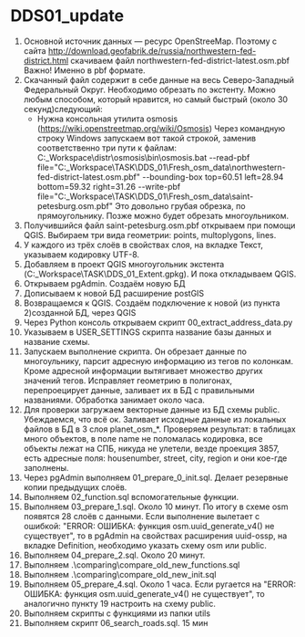 # DDS01_update

1. Основной источник данных — ресурс OpenStreeMap. Поэтому с сайта http://download.geofabrik.de/russia/northwestern-fed-district.html скачиваем файл northwestern-fed-district-latest.osm.pbf
	Важно! Именно в pbf формате.
2. Скачанный файл содержит в себе данные на весь Северо-Западный Федеральный Округ. Необходимо обрезать по экстенту. Можно любым способом, который нравится, но самый быстрый (около 30 секунд)следующий:
   - Нужна консольная утилита osmosis  (https://wiki.openstreetmap.org/wiki/Osmosis)
   Через командную строку Windows запускаем вот такой строкой, заменив соответственно три пути к файлам:
   C:\_Workspace\distr\osmosis\bin\osmosis.bat --read-pbf file="C:\_Workspace\TASK\DDS_01\Fresh_osm_data\northwestern-fed-district-latest.osm.pbf" --bounding-box top=60.51 left=28.94 bottom=59.32 right=31.26 --write-pbf file="C:\_Workspace\TASK\DDS_01\Fresh_osm_data\saint-petesburg.osm.pbf"
   Это довольно грубая обрезка, по прямоугольнику. Позже можно будет обрезать многоульником.
3. Получившийся файл saint-petesburg.osm.pbf открываем при помощи QGIS. Выбираем три вида геометрии: points, multoplygons, lines.
4. У каждого из трёх слоёв в свойствах слоя, на вкладке Текст, указываем кодировку UTF-8.
5. Добавляем в проект QGIS многоугольник экстента  (C:\_Workspace\TASK\DDS_01\_Extent.gpkg). И пока откладываем QGIS.
6. Открываем pgAdmin. Создаём новую БД
7. Дописываем к новой БД расширение postGIS
8. Возвращаемся к QGIS. Создаём подключение к новой  (из пункта 2)созданной БД, через QGIS
9. Через Python консоль открываем скрипт 00_extract_address_data.py
10. Указываем в USER_SETTINGS скрипта название базы данных  и название схемы.
11. Запускаем выполнение скрипта. Он обрезает данные по многоульнику, парсит адресную информацию из тегов по колонкам. Кроме адресной информации вытягивает множество других значений тегов. Исправляет геометрию в полигонах, перепроецирует данные, заливает их в БД c правильными названиями. Обработка занимает около часа.
12. Для проверки загружаем векторные данные из БД схемы public. Убеждаемся, что всё ок. Заливает исходные данные из локальных файлов в БД в 3 слоя planet_osm_*.
    Проверяем результат: в таблицах много объектов, в поле name не поломалась кодировка, все объекты лежат на СПБ, никуда не улетели, везде проекция 3857, есть адресные поля: housenumber, street, city, region и они кое-где заполнены.
13. Через pgAdmin выполняем 01_prepare_0_init.sql. Делает резервные копии предыдущих слоёв.
14. Выполняем 02_function.sql вспомогательные функции.
15. Выполняем 03_prepare_1.sql. Около 10 минут. По итогу в схеме osm появятся 28 слоёв с данными. 
	Если выполнение вылетает с ошибкой: "ERROR: ОШИБКА:  функция osm.uuid_generate_v4() не существует", 
	то в pgAdmin на свойствах расширения uuid-ossp, на вкладке Definition, необходимо указать схему osm или public.
16. Выполняем 04_prepare_2.sql. Около 20 минут.
17. Выполняем .\comparing\compare_old_new_functions.sql
18. Выполняем .\comparing\compare_old_new_init.sql
19. Выполняем 05_prepare_4.sql. Около 1 часа. Если ругается на "ERROR: ОШИБКА:  функция osm.uuid_generate_v4() не существует", то аналогично пункту 19 настроить на схему public.
20. Выполняем скрипты с функциями из папки utils
21. Выполняем скрипт 06_search_roads.sql. 15 мин
